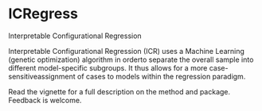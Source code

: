 # ICRegress
Interpretable Configurational Regression

Interpretable Configurational Regression (ICR) uses a Machine Learning (genetic optimization) algorithm in orderto separate the overall sample into different model-specific subgroups. It thus allows for a more case-sensitiveassignment of cases to models within the regression paradigm.

Read the vignette for a full description on the method and package. Feedback is welcome. 
